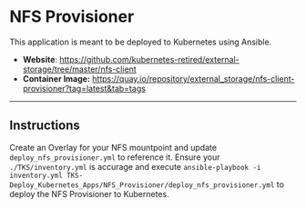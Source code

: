 # NFS Provisioner

This application is meant to be deployed to Kubernetes using Ansible.

* **Website**: https://github.com/kubernetes-retired/external-storage/tree/master/nfs-client
* **Container Image:** https://quay.io/repository/external_storage/nfs-client-provisioner?tag=latest&tab=tags

<hr>

## Instructions

Create an Overlay for your NFS mountpoint and update `deploy_nfs_provisioner.yml` to reference it. Ensure your `./TKS/inventory.yml` is accurage and execute `ansible-playbook -i inventory.yml TKS-Deploy_Kubernetes_Apps/NFS_Provisioner/deploy_nfs_provisioner.yml` to deploy the NFS Provisioner to Kubernetes.
